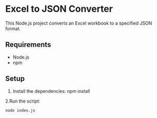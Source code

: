# Excel to JSON Converter

This Node.js project converts an Excel workbook to a specified JSON format.

## Requirements

- Node.js
- npm

## Setup

1. Install the dependencies:
   npm install

2.Run the script:

`node index.js`